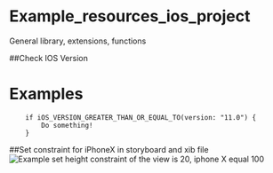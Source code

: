 # Example_resources_ios_project
General library, extensions, functions

##Check IOS Version 
# Examples
```
    if iOS_VERSION_GREATER_THAN_OR_EQUAL_TO(version: "11.0") {
        Do something!
    }
```

##Set constraint for iPhoneX in storyboard and xib file 
![Example set height  constraint of the view is 20, iphone X equal 100 ](https://scontent.fsgn2-1.fna.fbcdn.net/v/t1.0-9/36880791_1686377768154810_7497924455318945792_n.jpg?_nc_cat=0&oh=e27a45cd85192467123d32fe517f18de&oe=5B9F9D5B)
